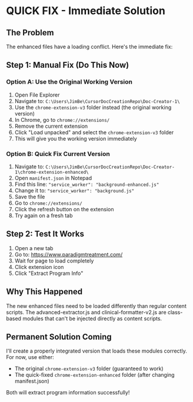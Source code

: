 # QUICK FIX - Immediate Solution

## The Problem
The enhanced files have a loading conflict. Here's the immediate fix:

## Step 1: Manual Fix (Do This Now)

### Option A: Use the Original Working Version
1. Open File Explorer
2. Navigate to: `C:\Users\JimBe\CursorDocCreationRepo\Doc-Creator-1\`
3. Use the `chrome-extension-v3` folder instead (the original working version)
4. In Chrome, go to `chrome://extensions/`
5. Remove the current extension
6. Click "Load unpacked" and select the `chrome-extension-v3` folder
7. This will give you the working version immediately

### Option B: Quick Fix Current Version
1. Navigate to: `C:\Users\JimBe\CursorDocCreationRepo\Doc-Creator-1\chrome-extension-enhanced\`
2. Open `manifest.json` in Notepad
3. Find this line: `"service_worker": "background-enhanced.js"`
4. Change it to: `"service_worker": "background.js"`
5. Save the file
6. Go to `chrome://extensions/`
7. Click the refresh button on the extension
8. Try again on a fresh tab

## Step 2: Test It Works
1. Open a new tab
2. Go to: https://www.paradigmtreatment.com/
3. Wait for page to load completely
4. Click extension icon
5. Click "Extract Program Info"

## Why This Happened
The new enhanced files need to be loaded differently than regular content scripts. The advanced-extractor.js and clinical-formatter-v2.js are class-based modules that can't be injected directly as content scripts.

## Permanent Solution Coming
I'll create a properly integrated version that loads these modules correctly. For now, use either:
- The original `chrome-extension-v3` folder (guaranteed to work)
- The quick-fixed `chrome-extension-enhanced` folder (after changing manifest.json)

Both will extract program information successfully!
